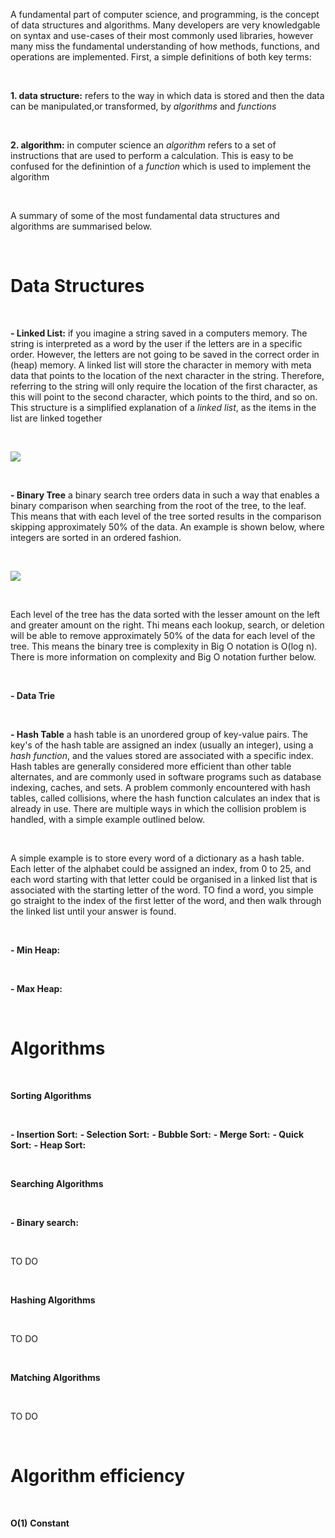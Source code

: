 A fundamental part of computer science, and programming, is the concept of data structures and algorithms. Many developers are very knowledgable on syntax and use-cases of their most commonly used libraries, however many miss the fundamental understanding of how methods, functions, and operations are implemented. First, a simple definitions of both key terms:

&nbsp;

**1. data structure:** refers to the way in which data is stored and then the data can be manipulated,or transformed, by _algorithms_ and _functions_

&nbsp;

**2. algorithm:** in computer science an _algorithm_ refers to a set of instructions that are used to perform a calculation. This is easy to be confused for the definintion of a _function_ which is used to implement the algorithm

&nbsp;

A summary of some of the most fundamental data structures and algorithms are summarised below.

&nbsp;
&nbsp;

# Data Structures

&nbsp;
&nbsp;

**- Linked List:** if you imagine a string saved in a computers memory. The string is interpreted as a word by the user if the letters are in a specific order. However, the letters are not going to be saved in the correct order in (heap) memory. A linked list will store the character in memory with meta data that points to the location of the next character in the string. Therefore, referring to the string will only require the location of the first character, as this will point to the second character, which points to the third, and so on. This structure is a simplified explanation of a _linked list_, as the items in the list are linked together

&nbsp;

<img class="blog-content-img-medium" src="https://i.imgur.com/VN08B4G.jpg" />

&nbsp;

**- Binary Tree** a binary search tree orders data in such a way that enables a binary comparison when searching from the root of the tree, to the leaf. This means that with each level of the tree sorted results in the comparison skipping approximately 50% of the data. An example is shown below, where integers are sorted in an ordered fashion.

&nbsp;

<img class="blog-content-img-medium" src="https://i.imgur.com/0X5MMe2.png" />

&nbsp;

Each level of the tree has the data sorted with the lesser amount on the left and greater amount on the right. Thi means each lookup, search, or deletion will be able to remove approximately 50% of the data for each level of the tree. This means the binary tree is complexity in Big O notation is O(log n). There is more information on complexity and Big O notation further below.

&nbsp;

**- Data Trie**

&nbsp;

**- Hash Table** a hash table is an unordered group of key-value pairs. The key's of the hash table are assigned an index (usually an integer), using a _hash function_, and the values stored are associated with a specific index. Hash tables are generally considered more efficient than other table alternates, and are commonly used in software programs such as database indexing, caches, and sets. A problem commonly encountered with hash tables, called collisions, where the hash function calculates an index that is already in use. There are multiple ways in which the collision problem is handled, with a simple example outlined below.

&nbsp;

A simple example is to store every word of a dictionary as a hash table. Each letter of the alphabet could be assigned an index, from 0 to 25, and each word starting with that letter could be organised in a linked list that is associated with the starting letter of the word. TO find a word, you simple go straight to the index of the first letter of the word, and then walk through the linked list until your answer is found.

&nbsp;

**- Min Heap:**

&nbsp;

**- Max Heap:**

&nbsp;
&nbsp;

# Algorithms

&nbsp;
&nbsp;

**Sorting Algorithms**

&nbsp;

**- Insertion Sort:**
**- Selection Sort:**
**- Bubble Sort:**
**- Merge Sort:**
**- Quick Sort:**
**- Heap Sort:**

&nbsp;
&nbsp;

**Searching Algorithms**

&nbsp;
&nbsp;

**- Binary search:**

&nbsp;
&nbsp;

TO DO

&nbsp;
&nbsp;

**Hashing Algorithms**

&nbsp;
&nbsp;

TO DO

&nbsp;
&nbsp;

**Matching Algorithms**

&nbsp;
&nbsp;

TO DO

&nbsp;
&nbsp;

# Algorithm efficiency

&nbsp;
&nbsp;

**O(1)**
**Constant**
